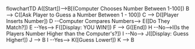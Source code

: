 

flowchartTD
	A([Start])-->B[(Computer Chooses Number Between 1-100])
	B --> C([Ask Player to Guess a Number Between 1 - 100])
	C --> D([Player Inserts Number])
	D --Computer Compares Numbers--> E([Do They Match?])
	E --Yes--> F([Display: YOU WIN!])
	F --> G([End])
	H --No-->I(Is the Players Number Higher than the Computer's?])
	I --No--> J([Display: Guess Higher!])
	J --> B
	I --Yes--> K([Guess Lower!])
	K --> B


